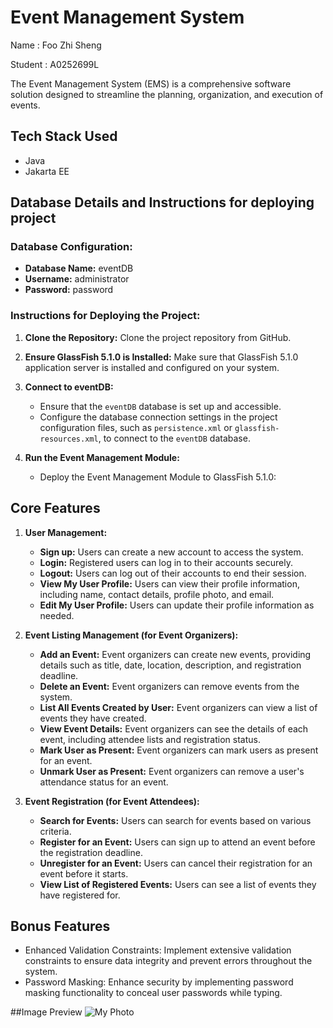 # Event Management System
Name : Foo Zhi Sheng

Student : A0252699L

The Event Management System (EMS) is a comprehensive software solution designed to streamline the planning, organization, and execution of events. 

## Tech Stack Used
- Java
- Jakarta EE

## Database Details and Instructions for deploying project 

### Database Configuration:
- **Database Name:** eventDB
- **Username:** administrator
- **Password:** password

### Instructions for Deploying the Project:

1. **Clone the Repository:** Clone the project repository from GitHub.

2. **Ensure GlassFish 5.1.0 is Installed:** Make sure that GlassFish 5.1.0 application server is installed and configured on your system.

3. **Connect to eventDB:**
   - Ensure that the `eventDB` database is set up and accessible.
   - Configure the database connection settings in the project configuration files, such as `persistence.xml` or `glassfish-resources.xml`, to connect to the `eventDB` database. 
   
4. **Run the Event Management Module:**
   - Deploy the Event Management Module to GlassFish 5.1.0:
   
## Core Features

1. **User Management:**
   - **Sign up:** Users can create a new account to access the system.
   - **Login:** Registered users can log in to their accounts securely.
   - **Logout:** Users can log out of their accounts to end their session.
   - **View My User Profile:** Users can view their profile information, including name, contact details, profile photo, and email.
   - **Edit My User Profile:** Users can update their profile information as needed.

2. **Event Listing Management (for Event Organizers):**
   - **Add an Event:** Event organizers can create new events, providing details such as title, date, location, description, and registration deadline.
   - **Delete an Event:** Event organizers can remove events from the system.
   - **List All Events Created by User:** Event organizers can view a list of events they have created.
   - **View Event Details:** Event organizers can see the details of each event, including attendee lists and registration status.
   - **Mark User as Present:** Event organizers can mark users as present for an event.
   - **Unmark User as Present:** Event organizers can remove a user's attendance status for an event.

3. **Event Registration (for Event Attendees):**
   - **Search for Events:** Users can search for events based on various criteria.
   - **Register for an Event:** Users can sign up to attend an event before the registration deadline.
   - **Unregister for an Event:** Users can cancel their registration for an event before it starts.
   - **View List of Registered Events:** Users can see a list of events they have registered for.

## Bonus Features
- Enhanced Validation Constraints: Implement extensive validation constraints to ensure data integrity and prevent errors throughout the system. 
- Password Masking: Enhance security by implementing password masking functionality to conceal user passwords while typing.

##Image Preview 
![My Photo](pictur1.png)

